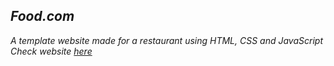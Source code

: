 
## _Food.com_

_A template website made for a restaurant using HTML, CSS and JavaScript_
_Check website [here](https://pseudoblog.netlify.app)_
